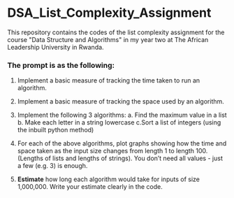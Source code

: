# DSA_List_Complexity_Assignment
This repository contains the codes of the list complexity assignment for the course "Data Structure and Algorithms" in my year two at The African Leadership University in Rwanda.


### The prompt is as the following:

1. Implement a basic measure of tracking the time taken to run an algorithm.
2. Implement a basic measure of tracking the space used by an algorithm.
3. Implement the following 3 algorithms:
    a. Find the maximum value in a list 
    b. Make each letter in a string lowercase
    c.Sort a list of integers (using the inbuilt python method)

4. For each of the above algorithms, plot graphs showing how the time and space taken as the input size changes from length 1 to length 100. (Lengths of lists and lengths of strings). You don’t need all values - just a few (e.g. 3) is enough.

5. **Estimate** how long each algorithm would take for inputs of size 1,000,000. Write your estimate clearly in the code.
